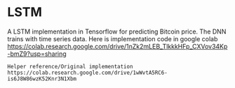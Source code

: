# LSTM
A LSTM implementation in Tensorflow for predicting Bitcoin price. The DNN trains with time series data. Here is implementation code in google colab https://colab.research.google.com/drive/1nZk2mLEB_TlkkkHFp_CXVov34Kp-bmZ9?usp=sharing

`Helper reference/Original implementation https://colab.research.google.com/drive/1wWvtA5RC6-is6J8W86wzK52Knr3N1Xbm`

